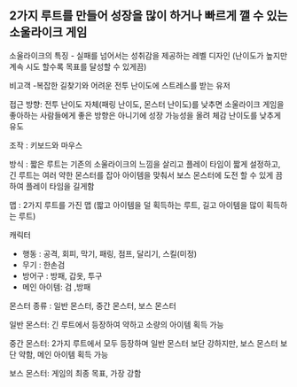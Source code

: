 

2가지 루트를 만들어 성장을 많이 하거나 빠르게 깰 수 있는 소울라이크 게임
---
소울라이크의 특징 - 실패를 넘어서는 성취감을 제공하는 레벨 디자인 (난이도가 높지만 계속 시도 할수록 목표를 달성할 수 있게끔)
    
비고객
  -복잡한 길찾기와 어려운 전투 난이도에 스트레스를 받는 유저

접근 방향: 전투 난이도 자체(패링 난이도, 몬스터 난이도)를 낮추면 소울라이크 게임을 좋아하는 사람들에게 좋은 방향은 아니기에 성장 가능성을 올려 체감 난이도를 낮추게 유도     
    
조작 : 키보드와 마우스
       
방식 : 짧은 루트는 기존의 소울라이크의 느낌을 살리고 플레이 타임이 짧게 설정하고, 긴 루트는 여러 약한 몬스터를 잡아 아이템을 맞춰서 보스 몬스터에 도전 할 수 있게 끔하여 플레이 타임을 길게함
      
맵 : 2가지 루트를 가진 맵 (짧고 아이템을 덜 획득하는 루트, 길고 아이템을 많이 획득하는 루트)
     
캐릭터
  - 행동 : 공격, 회피, 막기, 패링, 점프, 달리기, 스킬(미정)
  - 무기 : 한손검
  - 방어구 : 방패, 갑옷, 투구
  - 메인 아이템: 검 ,방패

    
몬스터 종류 : 일반 몬스터, 중간 몬스터, 보스 몬스터
   
일반 몬스터: 긴 루트에서 등장하여 약하고 소량의 아이템 획득 가능

중간 몬스터: 2가지 루트에서 모두 등장하며 일반 몬스터 보단 강하지만, 보스 몬스터 보단 약함, 메인 아이템 획득 가능

보스 몬스터: 게임의 최종 목표, 가장 강함
        
